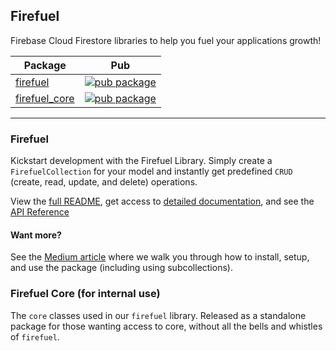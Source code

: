 ## Firefuel

Firebase Cloud Firestore libraries to help you fuel your applications growth!

| Package | Pub |
| -- | -- |
| [firefuel](https://github.com/SupposedlySam/firefuel/tree/main/packages/firefuel)           | [![pub package](https://img.shields.io/pub/v/firefuel.svg)](https://pub.dev/packages/firefuel) |
| [firefuel_core](https://github.com/SupposedlySam/firefuel/tree/main/packages/firefuel_core) | [![pub package](https://img.shields.io/pub/v/firefuel_core.svg)](https://pub.dev/packages/firefuel_core)         |

---

### Firefuel

Kickstart development with the Firefuel Library. Simply create a `FirefuelCollection` for your model and instantly get predefined `CRUD` (create, read, update, and delete) operations. 

View the [full README](https://github.com/SupposedlySam/firefuel/tree/main/packages/firefuel), get access to [detailed documentation](http://firefuel.dev), and see the [API Reference](https://pub.dev/documentation/firefuel/latest/)

#### Want more?
See the [Medium article](https://supposedlysam.medium.com/firefuel-basics-e4d97f1685c9) where we walk you through how to install, setup, and use the package (including using subcollections).



### Firefuel Core (for internal use)

The `core` classes used in our `firefuel` library. Released as a standalone package for those wanting access to core, without all the bells and whistles of `firefuel`.
